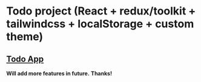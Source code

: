 # Todo project (React + redux/toolkit + tailwindcss + localStorage + custom theme)

## **[Todo App](https://devmsrajput.github.io/react-todo/)**

__Will add more features in future.__
__Thanks!__
